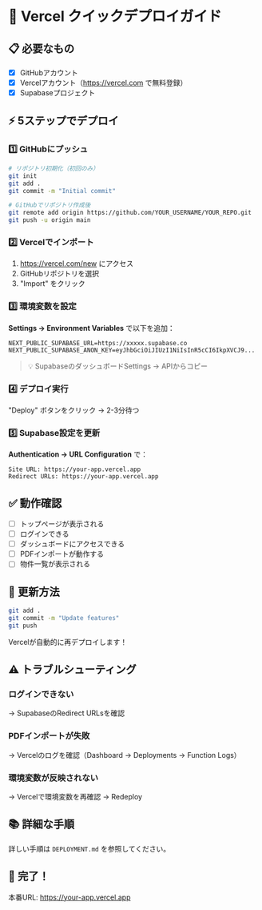 # 🚀 Vercel クイックデプロイガイド

## 📋 必要なもの

- [x] GitHubアカウント
- [x] Vercelアカウント（https://vercel.com で無料登録）
- [x] Supabaseプロジェクト

## ⚡ 5ステップでデプロイ

### 1️⃣ GitHubにプッシュ

```bash
# リポジトリ初期化（初回のみ）
git init
git add .
git commit -m "Initial commit"

# GitHubでリポジトリ作成後
git remote add origin https://github.com/YOUR_USERNAME/YOUR_REPO.git
git push -u origin main
```

### 2️⃣ Vercelでインポート

1. https://vercel.com/new にアクセス
2. GitHubリポジトリを選択
3. "Import" をクリック

### 3️⃣ 環境変数を設定

**Settings → Environment Variables** で以下を追加：

```
NEXT_PUBLIC_SUPABASE_URL=https://xxxxx.supabase.co
NEXT_PUBLIC_SUPABASE_ANON_KEY=eyJhbGciOiJIUzI1NiIsInR5cCI6IkpXVCJ9...
```

> 💡 SupabaseのダッシュボードSettings → APIからコピー

### 4️⃣ デプロイ実行

"Deploy" ボタンをクリック → 2-3分待つ

### 5️⃣ Supabase設定を更新

**Authentication → URL Configuration** で：

```
Site URL: https://your-app.vercel.app
Redirect URLs: https://your-app.vercel.app
```

## ✅ 動作確認

- [ ] トップページが表示される
- [ ] ログインできる
- [ ] ダッシュボードにアクセスできる
- [ ] PDFインポートが動作する
- [ ] 物件一覧が表示される

## 🔄 更新方法

```bash
git add .
git commit -m "Update features"
git push
```

Vercelが自動的に再デプロイします！

## ⚠️ トラブルシューティング

### ログインできない
→ SupabaseのRedirect URLsを確認

### PDFインポートが失敗
→ Vercelのログを確認（Dashboard → Deployments → Function Logs）

### 環境変数が反映されない
→ Vercelで環境変数を再確認 → Redeploy

## 📚 詳細な手順

詳しい手順は `DEPLOYMENT.md` を参照してください。

## 🎉 完了！

本番URL: https://your-app.vercel.app
